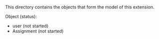 This directory contains the objects that form the model of this extension.

Object (status):
- user (not started)
- Assignment (not started)